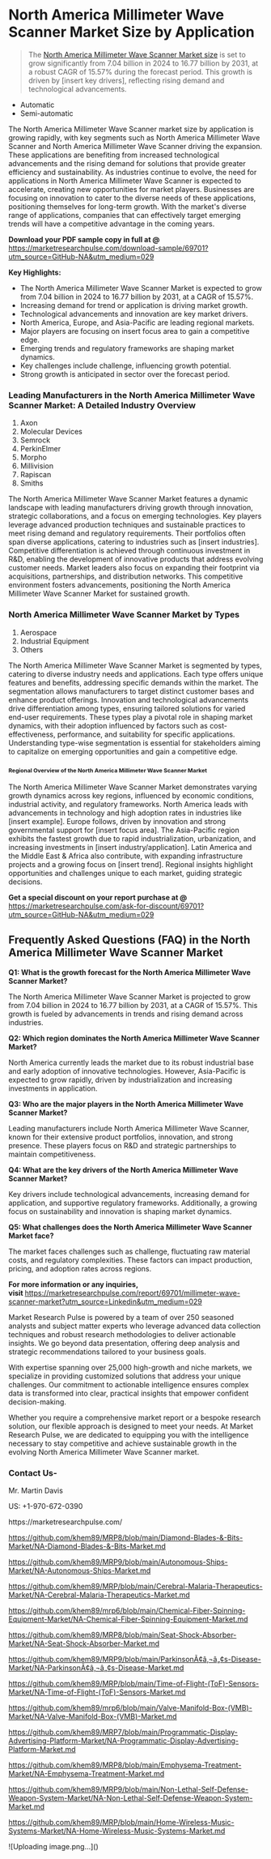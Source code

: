 <h1>North America Millimeter Wave Scanner Market&nbsp;Size by Application</h1><blockquote><p>The <a href="https://marketresearchpulse.com/download-sample/69701?utm_source=GitHub-NA&amp;utm_medium=029">North America Millimeter Wave Scanner Market size</a> is set to grow significantly from 7.04 billion in 2024 to 16.77 billion by 2031, at a robust CAGR of 15.57% during the forecast period. This growth is driven by [insert key drivers], reflecting rising demand and technological advancements.</p></blockquote><ul><li>Automatic<li> Semi-automatic</li></ul><p>The North America Millimeter Wave Scanner market size by application is growing rapidly, with key segments such as North America Millimeter Wave Scanner and North America Millimeter Wave Scanner driving the expansion. These applications are benefiting from increased technological advancements and the rising demand for solutions that provide greater efficiency and sustainability. As industries continue to evolve, the need for applications in North America Millimeter Wave Scanner is expected to accelerate, creating new opportunities for market players. Businesses are focusing on innovation to cater to the diverse needs of these applications, positioning themselves for long-term growth. With the market's diverse range of applications, companies that can effectively target emerging trends will have a competitive advantage in the coming years.</p><p><strong>Download your PDF sample copy in full at @ </strong><a href="https://marketresearchpulse.com/download-sample/69701?utm_source=GitHub-NA&amp;utm_medium=029">https://marketresearchpulse.com/download-sample/69701?utm_source=GitHub-NA&amp;utm_medium=029</a></p><p><strong>Key Highlights: </strong></p><ul><li>The North America Millimeter Wave Scanner Market is expected to grow from 7.04 billion in 2024 to 16.77 billion by 2031, at a CAGR of 15.57%.</li><li>Increasing demand for trend or application is driving market growth.</li><li>Technological advancements and innovation are key market drivers.</li><li>North America, Europe, and Asia-Pacific are leading regional markets.</li><li>Major players are focusing on insert focus area to gain a competitive edge.</li><li>Emerging trends and regulatory frameworks are shaping market dynamics.</li><li>Key challenges include challenge, influencing growth potential.</li><li>Strong growth is anticipated in sector over the forecast period.</li></ul><h3>Leading Manufacturers in the North America Millimeter Wave Scanner Market: A Detailed Industry Overview</h3><ol><li>Axon</li><li>Molecular Devices</li><li>Semrock</li><li>PerkinElmer</li><li>Morpho</li><li>Millivision</li><li>Rapiscan</li><li>Smiths</li></ol><div class="flex max-w-full flex-col flex-grow"><div class="min-h-8 text-message flex w-full flex-col items-end gap-2 whitespace-normal break-words [.text-message+&amp;]:mt-5" dir="auto" data-message-author-role="assistant" data-message-id="fd8432e4-4910-450d-b182-61b7bfb0a01f" data-message-model-slug="gpt-4o"><div class="flex w-full flex-col gap-1 empty:hidden first:pt-[3px]"><div class="markdown prose w-full break-words dark:prose-invert light"><p>The North America Millimeter Wave Scanner Market features a dynamic landscape with leading manufacturers driving growth through innovation, strategic collaborations, and a focus on emerging technologies. Key players leverage advanced production techniques and sustainable practices to meet rising demand and regulatory requirements. Their portfolios often span diverse applications, catering to industries such as [insert industries]. Competitive differentiation is achieved through continuous investment in R&amp;D, enabling the development of innovative products that address evolving customer needs. Market leaders also focus on expanding their footprint via acquisitions, partnerships, and distribution networks. This competitive environment fosters advancements, positioning the North America Millimeter Wave Scanner Market for sustained growth.</p></div></div></div></div><h3>North America Millimeter Wave Scanner Market by Types</h3><ol><li>Aerospace<li> Industrial Equipment<li> Others</li></ol><div class="flex max-w-full flex-col flex-grow"><div class="min-h-8 text-message flex w-full flex-col items-end gap-2 whitespace-normal break-words [.text-message+&amp;]:mt-5" dir="auto" data-message-author-role="assistant" data-message-id="084470be-0bb7-4664-bddf-5156b4f41249" data-message-model-slug="gpt-4o-mini"><div class="flex w-full flex-col gap-1 empty:hidden first:pt-[3px]"><div class="markdown prose w-full break-words dark:prose-invert light"><p>The North America Millimeter Wave Scanner Market is segmented by types, catering to diverse industry needs and applications. Each type offers unique features and benefits, addressing specific demands within the market. The segmentation allows manufacturers to target distinct customer bases and enhance product offerings. Innovation and technological advancements drive differentiation among types, ensuring tailored solutions for varied end-user requirements. These types play a pivotal role in shaping market dynamics, with their adoption influenced by factors such as cost-effectiveness, performance, and suitability for specific applications. Understanding type-wise segmentation is essential for stakeholders aiming to capitalize on emerging opportunities and gain a competitive edge.</p></div></div></div></div><h3><span style="font-size: 11px;">Regional Overview of the North America Millimeter Wave Scanner Market</span></h3><div class="flex max-w-full flex-col flex-grow"><div class="min-h-8 text-message flex w-full flex-col items-end gap-2 whitespace-normal break-words [.text-message+&amp;]:mt-5" dir="auto" data-message-author-role="assistant" data-message-id="e9038762-ce64-4e30-91c9-9bd413514231" data-message-model-slug="gpt-4o-mini"><div class="flex w-full flex-col gap-1 empty:hidden first:pt-[3px]"><div class="markdown prose w-full break-words dark:prose-invert light"><p>The North America Millimeter Wave Scanner Market demonstrates varying growth dynamics across key regions, influenced by economic conditions, industrial activity, and regulatory frameworks. North America leads with advancements in technology and high adoption rates in industries like [insert example]. Europe follows, driven by innovation and strong governmental support for [insert focus area]. The Asia-Pacific region exhibits the fastest growth due to rapid industrialization, urbanization, and increasing investments in [insert industry/application]. Latin America and the Middle East &amp; Africa also contribute, with expanding infrastructure projects and a growing focus on [insert trend]. Regional insights highlight opportunities and challenges unique to each market, guiding strategic decisions.</p></div></div></div></div><p><strong>Get a special discount on your report purchase at @ </strong><a href="https://marketresearchpulse.com/ask-for-discount/69701?utm_source=GitHub-NA&amp;utm_medium=029">https://marketresearchpulse.com/ask-for-discount/69701?utm_source=GitHub-NA&amp;utm_medium=029</a></p><h2>Frequently Asked Questions (FAQ) in the North America Millimeter Wave Scanner Market</h2><p><strong>Q1: What is the growth forecast for the North America Millimeter Wave Scanner Market?</strong></p><p>The North America Millimeter Wave Scanner Market is projected to grow from 7.04 billion in 2024 to 16.77 billion by 2031, at a CAGR of 15.57%. This growth is fueled by advancements in trends and rising demand across industries.</p><p><strong>Q2: Which region dominates the North America Millimeter Wave Scanner Market?</strong></p><p>North America currently leads the market due to its robust industrial base and early adoption of innovative technologies. However, Asia-Pacific is expected to grow rapidly, driven by industrialization and increasing investments in application.</p><p><strong>Q3: Who are the major players in the North America Millimeter Wave Scanner Market?</strong></p><p>Leading manufacturers include North America Millimeter Wave Scanner, known for their extensive product portfolios, innovation, and strong presence. These players focus on R&amp;D and strategic partnerships to maintain competitiveness.</p><p><strong>Q4: What are the key drivers of the North America Millimeter Wave Scanner Market?</strong></p><p>Key drivers include technological advancements, increasing demand for application, and supportive regulatory frameworks. Additionally, a growing focus on sustainability and innovation is shaping market dynamics.</p><p><strong>Q5: What challenges does the North America Millimeter Wave Scanner Market face?</strong></p><p>The market faces challenges such as challenge, fluctuating raw material costs, and regulatory complexities. These factors can impact production, pricing, and adoption rates across regions.</p><p><strong>For more information or any inquiries, visit&nbsp;</strong><a href="https://marketresearchpulse.com/report/69701/millimeter-wave-scanner-market?utm_source=Linkedin&utm_medium=029">https://marketresearchpulse.com/report/69701/millimeter-wave-scanner-market?utm_source=Linkedin&utm_medium=029</a></p><p>Market Research Pulse is powered by a team of over 250 seasoned analysts and subject matter experts who leverage advanced data collection techniques and robust research methodologies to deliver actionable insights. We go beyond data presentation, offering deep analysis and strategic recommendations tailored to your business goals.</p><p>With expertise spanning over 25,000 high-growth and niche markets, we specialize in providing customized solutions that address your unique challenges. Our commitment to actionable intelligence ensures complex data is transformed into clear, practical insights that empower confident decision-making.</p><p>Whether you require a comprehensive market report or a bespoke research solution, our flexible approach is designed to meet your needs. At Market Research Pulse, we are dedicated to equipping you with the intelligence necessary to stay competitive and achieve sustainable growth in the evolving North America Millimeter Wave Scanner market.</p><h3><strong>Contact Us-</strong></h3><p>Mr. Martin Davis</p><p>US: +1-970-672-0390</p><p>https://marketresearchpulse.com/</p><p><a href="https://github.com/khem89/MRP8/blob/main/Diamond-Blades-&-Bits-Market/NA-Diamond-Blades-&-Bits-Market.md">https://github.com/khem89/MRP8/blob/main/Diamond-Blades-&-Bits-Market/NA-Diamond-Blades-&-Bits-Market.md</a></p><p><a href="https://github.com/khem89/MRP9/blob/main/Autonomous-Ships-Market/NA-Autonomous-Ships-Market.md">https://github.com/khem89/MRP9/blob/main/Autonomous-Ships-Market/NA-Autonomous-Ships-Market.md</a></p><p><a href="https://github.com/khem89/MRP/blob/main/Cerebral-Malaria-Therapeutics-Market/NA-Cerebral-Malaria-Therapeutics-Market.md">https://github.com/khem89/MRP/blob/main/Cerebral-Malaria-Therapeutics-Market/NA-Cerebral-Malaria-Therapeutics-Market.md</a></p><p><a href="https://github.com/khem89/mrp6/blob/main/Chemical-Fiber-Spinning-Equipment-Market/NA-Chemical-Fiber-Spinning-Equipment-Market.md">https://github.com/khem89/mrp6/blob/main/Chemical-Fiber-Spinning-Equipment-Market/NA-Chemical-Fiber-Spinning-Equipment-Market.md</a></p><p><a href="https://github.com/khem89/MRP8/blob/main/Seat-Shock-Absorber-Market/NA-Seat-Shock-Absorber-Market.md">https://github.com/khem89/MRP8/blob/main/Seat-Shock-Absorber-Market/NA-Seat-Shock-Absorber-Market.md</a></p><p><a href="https://github.com/khem89/MRP9/blob/main/ParkinsonÃ¢â‚¬â„¢s-Disease-Market/NA-ParkinsonÃ¢â‚¬â„¢s-Disease-Market.md">https://github.com/khem89/MRP9/blob/main/ParkinsonÃ¢â‚¬â„¢s-Disease-Market/NA-ParkinsonÃ¢â‚¬â„¢s-Disease-Market.md</a></p><p><a href="https://github.com/khem89/MRP/blob/main/Time-of-Flight-(ToF)-Sensors-Market/NA-Time-of-Flight-(ToF)-Sensors-Market.md">https://github.com/khem89/MRP/blob/main/Time-of-Flight-(ToF)-Sensors-Market/NA-Time-of-Flight-(ToF)-Sensors-Market.md</a></p><p><a href="https://github.com/khem89/mrp6/blob/main/Valve-Manifold-Box-(VMB)-Market/NA-Valve-Manifold-Box-(VMB)-Market.md">https://github.com/khem89/mrp6/blob/main/Valve-Manifold-Box-(VMB)-Market/NA-Valve-Manifold-Box-(VMB)-Market.md</a></p><p><a href="https://github.com/khem89/MRP7/blob/main/Programmatic-Display-Advertising-Platform-Market/NA-Programmatic-Display-Advertising-Platform-Market.md">https://github.com/khem89/MRP7/blob/main/Programmatic-Display-Advertising-Platform-Market/NA-Programmatic-Display-Advertising-Platform-Market.md</a></p><p><a href="https://github.com/khem89/MRP8/blob/main/Emphysema-Treatment-Market/NA-Emphysema-Treatment-Market.md">https://github.com/khem89/MRP8/blob/main/Emphysema-Treatment-Market/NA-Emphysema-Treatment-Market.md</a></p><p><a href="https://github.com/khem89/MRP9/blob/main/Non-Lethal-Self-Defense-Weapon-System-Market/NA-Non-Lethal-Self-Defense-Weapon-System-Market.md">https://github.com/khem89/MRP9/blob/main/Non-Lethal-Self-Defense-Weapon-System-Market/NA-Non-Lethal-Self-Defense-Weapon-System-Market.md</a></p><p><a href="https://github.com/khem89/MRP/blob/main/Home-Wireless-Music-Systems-Market/NA-Home-Wireless-Music-Systems-Market.md">https://github.com/khem89/MRP/blob/main/Home-Wireless-Music-Systems-Market/NA-Home-Wireless-Music-Systems-Market.md</a></p>
![Uploading image.png…]()
